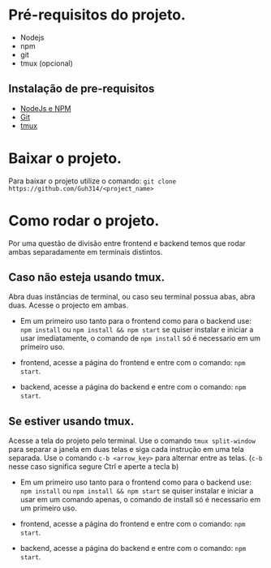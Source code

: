 # Pré-requisitos do projeto.
- Nodejs
- npm
- git
- tmux (opcional)

## Instalação de pre-requisitos
- [NodeJs e NPM](https://nodejs.org/en/download/current)
- [Git](https://git-scm.com/downloads)
- [tmux](https://github.com/tmux/tmux/wiki)

# Baixar o projeto.
Para baixar o projeto utilize o comando: `git clone https://github.com/Guh314/<project_name>`

# Como rodar o projeto.
Por uma questão de divisão entre frontend e backend temos que rodar ambas separadamente em terminais distintos.

## Caso não esteja usando tmux.
Abra duas instâncias de terminal, ou caso seu terminal possua abas, abra duas.
Acesse o projecto em ambas.

- Em um primeiro uso tanto para o frontend como para o backend use: `npm install` ou `npm install && npm start` se quiser instalar e iniciar a usar imediatamente, o comando de `npm install` só é necessario em um primeiro uso.

- frontend, acesse a página do frontend e entre com o comando: `npm start`.
- backend, acesse a página do backend e entre com o comando: `npm start`.


## Se estiver usando tmux.
Acesse a tela do projeto pelo terminal.
Use o comando `tmux split-window` para separar a janela em duas telas e siga cada instrução em uma tela separada.
Use o comando `c-b <arrow_key>` para alternar entre as telas. (`c-b` nesse caso significa segure Ctrl e aperte a tecla b)

- Em um primeiro uso tanto para o frontend como para o backend use: `npm install` ou `npm install && npm start` se quiser instalar e iniciar a usar em um comando apenas, o comando de install só é necessario em um primeiro uso.

- frontend, acesse a página do frontend e entre com o comando: `npm start`.
- backend, acesse a página do backend e entre com o comando: `npm start`.

